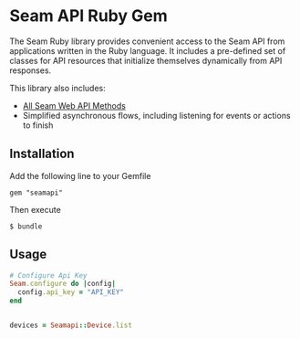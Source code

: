 # Seam API Ruby Gem

The Seam Ruby library provides convenient access to the Seam API from applications written
in the Ruby language. It includes a pre-defined set of classes for API resources that
initialize themselves dynamically from API responses.

This library also includes:
* [All Seam Web API Methods](https://docs.seam.co/latest/api-endpoints/overview)
* Simplified asynchronous flows, including listening for events or actions to finish

## Installation

Add the following line to your Gemfile

    gem "seamapi"

Then execute

    $ bundle

## Usage


```ruby
# Configure Api Key
Seam.configure do |config|
  config.api_key = "API_KEY"
end


devices = Seamapi::Device.list
```
